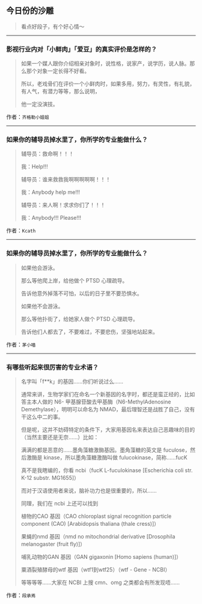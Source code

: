 ## 今日份的沙雕

> 看点好段子，有个好心情～


 
---

### 影视行业内对「小鲜肉」「爱豆」的真实评价是怎样的？

> 如果一个媒人跟你介绍相亲对象时，说性格，说家产，说学历，说人脉。那么那个对象一定长得不好看。
> 
> 所以，老戏骨们在评价一个小鲜肉时，如果多用，努力，有灵性，有礼貌，有人气，有潜力等等，那么说明，
> 
> 他一定没演技。


作者：`齐格勒小姐姐`

---

### 如果你的辅导员掉水里了，你所学的专业能做什么？

> 辅导员：救命啊！！！
> 
> 我：Help!!!
> 
> 辅导员：谁来救救我啊啊啊啊啊！！！
> 
> 我：Anybody help me!!!
> 
> 辅导员：来人啊！求求你们了！！！
> 
> 我：Anybody!!! Please!!!


作者：`Kcath`

---

### 如果你的辅导员掉水里了，你所学的专业能做什么？

> 如果他会游泳。
> 
> 那么等他爬上岸，给他做个 PTSD 心理疏导。
> 
> 告诉他意外掉落不可怕，以后的日子里不要恐惧水。
> 
> 如果他不会游泳。
> 
> 那么等他扑街了，给她家人做个 PTSD 心理疏导。
> 
> 告诉他们人都去了，不要难过，不要悲伤，坚强地站起来。


作者：`茅小喵`

---

### 有哪些听起来很厉害的专业术语？

> 名字叫「f**k」的基因……你们听说过么……
> 
> 通常来讲，生物学家们在命名一个新基因的名字时，都还是蛮正经的，比如答主本人做的 N6- 甲基腺苷酸去甲基酶（N6-MethylAdenosine Demethylase），明明可以命名为 NMAD，最后理智还是战胜了自己，没有干这么中二的事。
> 
> 但是呢，这并不妨碍特定的条件下，大家用基因名来表达自己恶趣味的目的（当然主要还是无奈……）比如：
> 
> 满满的都是恶意的……墨角藻糖激酶基因。墨角藻糖的英文是 fuculose，然后激酶是 kinase，所以墨角藻糖激酶叫做 fulucokinase，简称……fucK
> 
> 真不是我瞎编的，你看 ncbi（fucK L-fuculokinase [Escherichia coli str. K-12 substr. MG1655]）
> 
> 而对于汉语使用者来说，脑补功力也是很重要的，所以……
> 
> 同理，我们在 ncbi 上还可以找到
> 
> 植物的CAO 基因（CAO chloroplast signal recognition particle component (CAO) [Arabidopsis thaliana (thale cress)]）
> 
> 果蝇的nmd 基因（nmd no mitochondrial derivative [Drosophila melanogaster (fruit fly)]）
> 
> 哺乳动物的GAN 基因（GAN gigaxonin [Homo sapiens (human)]）
> 
> 粟酒裂殖酵母的wtf 基因（wtf1到wtf25）（wtf - Gene - NCBI）
> 
> 等等等等……大家在 NCBI 上搜 cmn、omg 之类都会有所发现唔……


作者：`段承焉`